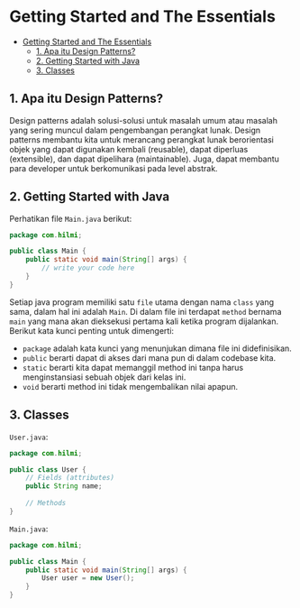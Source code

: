 # Getting Started and The Essentials

- [Getting Started and The Essentials](#getting-started-and-the-essentials)
  - [1. Apa itu Design Patterns?](#1-apa-itu-design-patterns)
  - [2. Getting Started with Java](#2-getting-started-with-java)
  - [3. Classes](#3-classes)

## 1. Apa itu Design Patterns?

Design patterns adalah solusi-solusi untuk masalah umum atau masalah yang sering muncul dalam pengembangan perangkat lunak. Design patterns membantu kita untuk merancang perangkat lunak berorientasi objek yang dapat digunakan kembali (reusable), dapat diperluas (extensible), dan dapat dipelihara (maintainable). Juga, dapat membantu para developer untuk berkomunikasi pada level abstrak. 

## 2. Getting Started with Java

Perhatikan file `Main.java` berikut:
```java
package com.hilmi;

public class Main {
    public static void main(String[] args) {
        // write your code here
    }
}
```
Setiap java program memiliki satu `file` utama dengan nama `class` yang sama, dalam hal ini adalah `Main`. Di dalam file ini terdapat `method` bernama `main` yang mana akan dieksekusi pertama kali ketika program dijalankan. Berikut kata kunci penting untuk dimengerti:
- `package` adalah kata kunci yang menunjukan dimana file ini didefinisikan.
- `public` berarti dapat di akses dari mana pun di dalam codebase kita.
- `static` berarti kita dapat memanggil method ini tanpa harus menginstansiasi sebuah objek dari kelas ini.
- `void` berarti method ini tidak mengembalikan nilai apapun.

## 3. Classes
`User.java`:
```java
package com.hilmi;

public class User {
    // Fields (attributes)
    public String name;
    
    // Methods
}
```

`Main.java`:
```java
package com.hilmi;

public class Main {
    public static void main(String[] args) {
        User user = new User();
    }
}
```
